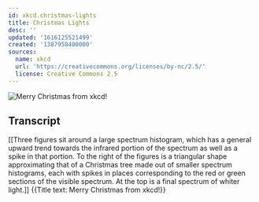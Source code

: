 ```yaml
---
id: xkcd.christmas-lights
title: Christmas Lights
desc: ''
updated: '1616125521499'
created: '1387958400000'
sources:
  name: xkcd
  url: 'https://creativecommons.org/licenses/by-nc/2.5/'
  license: Creative Commons 2.5
---
```

![Merry Christmas from xkcd!](https://imgs.xkcd.com/comics/christmas_lights.png)

## Transcript
[[Three figures sit around a large spectrum histogram, which has a general upward trend towards the infrared portion of the spectrum as well as a spike in that portion. To the right of the figures is a triangular shape approximating that of a Christmas tree made out of smaller spectrum histograms, each with spikes in places corresponding to the red or green sections of the visible spectrum. At the top is a final spectrum of whiter light.]]
{{Title text: Merry Christmas from xkcd!}}
